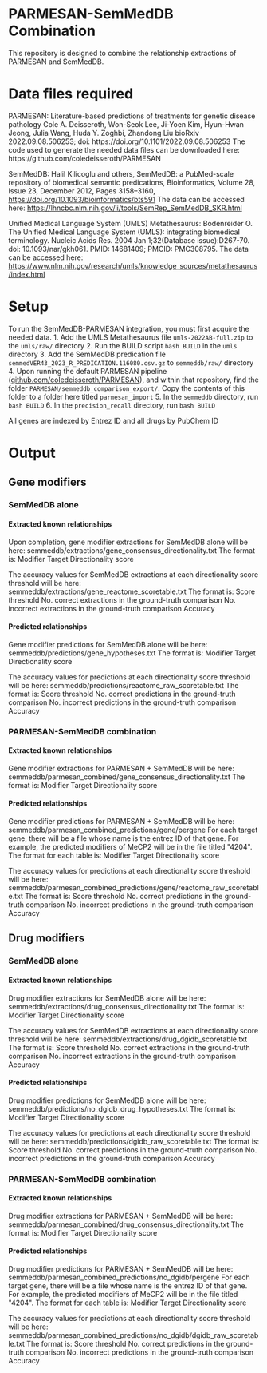 <h1>PARMESAN-SemMedDB Combination</h1>
This repository is designed to combine the relationship extractions of PARMESAN and SemMedDB.

<h1>Data files required</h1>
PARMESAN:
Literature-based predictions of treatments for genetic disease pathology
Cole A. Deisseroth, Won-Seok Lee, Ji-Yoen Kim, Hyun-Hwan Jeong, Julia Wang, Huda Y. Zoghbi, Zhandong Liu
bioRxiv 2022.09.08.506253; doi: https://doi.org/10.1101/2022.09.08.506253 
The code used to generate the needed data files can be downloaded here:
https://github.com/coledeisseroth/PARMESAN

SemMedDB:
Halil Kilicoglu and others, SemMedDB: a PubMed-scale repository of biomedical semantic predications, Bioinformatics, Volume 28, Issue 23, December 2012, Pages 3158–3160, https://doi.org/10.1093/bioinformatics/bts591 
The data can be accessed here:
https://lhncbc.nlm.nih.gov/ii/tools/SemRep_SemMedDB_SKR.html

Unified Medical Language System (UMLS) Metathesaurus:
Bodenreider O. The Unified Medical Language System (UMLS): integrating biomedical terminology. Nucleic Acids Res. 2004 Jan 1;32(Database issue):D267-70. doi: 10.1093/nar/gkh061. PMID: 14681409; PMCID: PMC308795.
The data can be accessed here:
https://www.nlm.nih.gov/research/umls/knowledge_sources/metathesaurus/index.html

<h1>Setup</h1>
To run the SemMedDB-PARMESAN integration, you must first acquire the needed data.
1. Add the UMLS Metathesaurus file <code>umls-2022AB-full.zip</code> to the <code>umls/raw/</code> directory
2. Run the BUILD script <code>bash BUILD</code> in the <code>umls</code> directory
3. Add the SemMedDB predication file <code>semmedVER43_2023_R_PREDICATION.116080.csv.gz</code> to <code>semmeddb/raw/</code> directory
4. Upon running the default PARMESAN pipeline (<a href="//github.com/coledeisseroth/PARMESAN">github.com/coledeisseroth/PARMESAN</a>), and within that repository, find the folder <code>PARMESAN/semmeddb_comparison_export/</code>. Copy the contents of this folder to a folder here titled <code>parmesan_import</code>
5. In the <code>semmeddb</code> directory, run <code>bash BUILD</code>
6. In the <code>precision_recall</code> directory, run <code>bash BUILD</code>

All genes are indexed by Entrez ID and all drugs by PubChem ID

<h1>Output</h1>
<h2>Gene modifiers</h2>
<h3>SemMedDB alone</h3>
<h4>Extracted known relationships</h4>
Upon completion, gene modifier extractions for SemMedDB alone will be here:
semmeddb/extractions/gene_consensus_directionality.txt
The format is:
Modifier	Target	Directionality score

The accuracy values for SemMedDB extractions at each directionality score threshold will be here:
semmeddb/extractions/gene_reactome_scoretable.txt
The format is:
Score threshold	No. correct extractions in the ground-truth comparison	No. incorrect extractions in the ground-truth comparison	Accuracy

<h4>Predicted relationships</h4>
Gene modifier predictions for SemMedDB alone will be here:
semmeddb/predictions/gene_hypotheses.txt
The format is:
Modifier        Target  Directionality score

The accuracy values for predictions at each directionality score threshold will be here:
semmeddb/predictions/reactome_raw_scoretable.txt
The format is:
Score threshold        No. correct predictions in the ground-truth comparison  No. incorrect predictions in the ground-truth comparison	Accuracy

<h3>PARMESAN-SemMedDB combination</h3>
<h4>Extracted known relationships</h4>
Gene modifier extractions for PARMESAN + SemMedDB will be here:
semmeddb/parmesan_combined/gene_consensus_directionality.txt
The format is:
Modifier        Target  Directionality score

<h4>Predicted relationships</h4>
Gene modifier predictions for PARMESAN + SemMedDB will be here:
semmeddb/parmesan_combined_predictions/gene/pergene
For each target gene, there will be a file whose name is the entrez ID of that gene. For example, the predicted modifiers of MeCP2 will be in the file titled "4204".
The format for each table is:
Modifier        Target  Directionality score

The accuracy values for predictions at each directionality score threshold will be here:
semmeddb/parmesan_combined_predictions/gene/reactome_raw_scoretable.txt
The format is:
Score threshold        No. correct predictions in the ground-truth comparison  No. incorrect predictions in the ground-truth comparison Accuracy

<h2>Drug modifiers</h2>
<h3>SemMedDB alone</h3>
<h4>Extracted known relationships</h4>
Drug modifier extractions for SemMedDB alone will be here:
semmeddb/extractions/drug_consensus_directionality.txt
The format is:
Modifier        Target  Directionality score

The accuracy values for SemMedDB extractions at each directionality score threshold will be here:
semmeddb/extractions/drug_dgidb_scoretable.txt
The format is:
Score threshold No. correct extractions in the ground-truth comparison  No. incorrect extractions in the ground-truth comparison        Accuracy

<h4>Predicted relationships</h4>
Drug modifier predictions for SemMedDB alone will be here:
semmeddb/predictions/no_dgidb_drug_hypotheses.txt
The format is:
Modifier        Target  Directionality score

The accuracy values for predictions at each directionality score threshold will be here:
semmeddb/predictions/dgidb_raw_scoretable.txt
The format is:
Score threshold        No. correct predictions in the ground-truth comparison  No. incorrect predictions in the ground-truth comparison Accuracy

<h3>PARMESAN-SemMedDB combination</h3>
<h4>Extracted known relationships</h4>
Drug modifier extractions for PARMESAN + SemMedDB will be here:
semmeddb/parmesan_combined/drug_consensus_directionality.txt
The format is:
Modifier        Target  Directionality score

<h4>Predicted relationships</h4>
Drug modifier predictions for PARMESAN + SemMedDB will be here:
semmeddb/parmesan_combined_predictions/no_dgidb/pergene
For each target gene, there will be a file whose name is the entrez ID of that gene. For example, the predicted modifiers of MeCP2 will be in the file titled "4204".
The format for each table is:
Modifier        Target  Directionality score

The accuracy values for predictions at each directionality score threshold will be here:
semmeddb/parmesan_combined_predictions/no_dgidb/dgidb_raw_scoretable.txt
The format is:
Score threshold        No. correct predictions in the ground-truth comparison  No. incorrect predictions in the ground-truth comparison Accuracy


